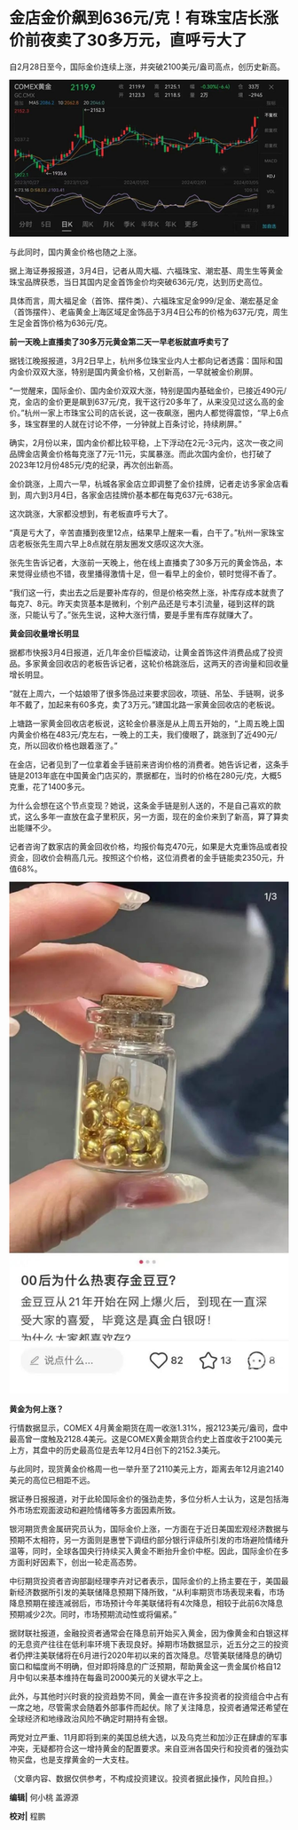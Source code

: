 # 金店金价飙到636元/克！有珠宝店长涨价前夜卖了30多万元，直呼亏大了

自2月28日至今，国际金价连续上涨，并突破2100美元/盎司高点，创历史新高。

![09059146ce0b856971911d650e959dc4.jpg](https://raw.githubusercontent.com/qqhsx/qqnews_image/main/2024/03/05/金店金价飙到636元_克！有珠宝店长涨价前夜卖了30多万元，直呼亏大了/09059146ce0b856971911d650e959dc4.jpg)

与此同时，国内黄金价格也随之上涨。

据上海证券报报道，3月4日，记者从周大福、六福珠宝、潮宏基、周生生等黄金珠宝品牌获悉，当日其国内足金首饰金价均突破636元/克，达到历史高位。

具体而言，周大福足金（首饰、摆件类）、六福珠宝足金999/足金、潮宏基足金（首饰摆件）、老庙黄金上海区域足金饰品于3月4日公布的价格为637元/克，周生生足金首饰价格为636元/克。

**前一天晚上直播卖了30多万元黄金第二天一早老板就直呼卖亏了**

据钱江晚报报道，3月2日早上，杭州多位珠宝业内人士都向记者透露：国际和国内金价双双大涨，特别是国内黄金价格，又创新高，一早就被金价刷屏。

“一觉醒来，国际金价、国内金价双双大涨，特别是国内基础金价，已接近490元/克，金店的金价更是飙到637元/克，我干这行20多年了，从来没见过这么高的金价。”杭州一家上市珠宝公司的店长说，这一夜飙涨，圈内人都觉得震惊，“早上6点多，珠宝群里的人就在讨论不停，一分钟就上百条讨论，持续刷屏。”

确实，2月份以来，国内金价都比较平稳，上下浮动在2元-3元内，这次一夜之间品牌金店黄金价格每克涨了7元-11元，实属暴涨。而此次国内金价，也打破了2023年12月份485元/克的纪录，再次创出新高。

金价跳涨，上周六一早，杭城各家金店立即调整了金价挂牌，记者走访多家金店看到，周六到3月4日，各家金店挂牌价基本都在每克637元-638元。

这次跳涨，大家都没想到，有老板直呼亏大了。

“真是亏大了，辛苦直播到夜里12点，结果早上醒来一看，白干了。”杭州一家珠宝店老板张先生周六早上8点就在朋友圈发文感叹这次大涨。

张先生告诉记者，大涨前一天晚上，他在线上直播卖了30多万元的黄金饰品，本来觉得业绩也不错，夜里播得激情十足，但一看早上的金价，顿时觉得不香了。

“我们这一行，卖出去之后是要补库存的，但是价格突然上涨，补库存成本就贵了每克7、8元。昨天卖货基本是微利，个别产品还是亏本引流量，碰到这样的跳涨，只能认亏了。”张先生说，这种大涨行情，要是手里有库存就赚大了。

**黄金回收量增长明显**

据都市快报3月4日报道，近几年金价巨幅波动，让黄金首饰这件消费品成了投资品。多家黄金回收店的老板告诉记者，这轮价格跳涨后，这两天的咨询量和回收量增长明显。

“就在上周六，一个姑娘带了很多饰品过来要求回收，项链、吊坠、手链啊，说多年不戴了，加起来有60多克，卖了3万元。”建国北路一家黄金回收店的老板说。

上塘路一家黄金回收店老板说，这轮金价暴涨是从上周五开始的，“上周五晚上国内黄金价格在483元/克左右，一晚上的工夫，我们傻眼了，跳涨到了近490元/克，所以回收价格也跟着涨了。”

在金店，记者见到了一位拿着金手链前来咨询价格的消费者。她告诉记者，这条手链是2013年底在中国黄金门店买的，票据都在，当时的价格在280元/克，大概5克重，花了1400多元。

为什么会想在这个节点变现？她说，这条金手链是别人送的，不是自己喜欢的款式，这么多年一直放在盒子里积灰，另一方面，现在的金价来到了新高，算了算卖出能赚不少。

记者咨询了数家店的黄金回收价格，均报价每克470元，如果是大克重饰品或者投资金，回收价会稍高几元。按照这个价格，这位消费者的金手链能卖2350元，升值68%。

![a8178842a930abd91d3c0927c7b124ed.jpg](https://raw.githubusercontent.com/qqhsx/qqnews_image/main/2024/03/05/金店金价飙到636元_克！有珠宝店长涨价前夜卖了30多万元，直呼亏大了/a8178842a930abd91d3c0927c7b124ed.jpg)

**黄金为何上涨？**

行情数据显示，COMEX
4月黄金期货在周一收涨1.31%，报2123美元/盎司，盘中最高曾一度触及2128.4美元。这是COMEX黄金期货合约史上首度收于2100美元上方，其盘中的历史最高位是去年12月4日创下的2152.3美元。

与此同时，现货黄金价格周一也一举升至了2110美元上方，距离去年12月逾2140美元的高位已相距不远。

据证券日报报道，对于此轮国际金价的强劲走势，多位分析人士认为，这是包括海外市场宏观面波动和避险情绪等多方面因素所致。

银河期货贵金属研究员认为，国际金价上涨，一方面在于近日美国宏观经济数据与预期不太相符，另一方面则是惠誉下调纽约部分银行评级所引发的市场避险情绪升温等，同时，全球各国央行持续买入黄金不断抬升金价中枢。因此，国际金价在多方面利好因素下，创出一轮走高态势。

中衍期货投资者咨询部副经理李卉对记者表示，国际金价的上扬主要在于，美国最新经济数据所引发的美联储降息预期下降所致，“从利率期货市场表现来看，市场降息预期在接连减弱后，市场预计今年美联储将有4次降息，相较于此前6次降息预期减少2次。同时，市场预期流动性或将偏紧。”

据财联社报道，金融投资者通常会在降息前开始买入黄金，因为像黄金和白银这样的无息资产往往在低利率环境下表现良好。掉期市场数据显示，近五分之三的投资者仍押注美联储将在6月进行2020年初以来的首次降息。尽管美联储降息的确切窗口和幅度尚不明确，但对即将降息的广泛预期，帮助黄金这一贵金属价格自12月中旬以来基本维持在每盎司2000美元的关键水平之上。

此外，与其他时兴时衰的投资趋势不同，黄金一直在许多投资者的投资组合中占有一席之地，尽管需求会随着外部事件而起伏。除了关注降息，投资者通常还希望在全球经济和地缘政治风险不确定时期持有金银。

两党对立严重、11月即将到来的美国总统大选，以及乌克兰和加沙正在肆虐的军事冲突，无疑都符合这一增持黄金的配置要求。来自亚洲各国央行和投资者的强劲实物买盘，也是支撑黄金的一大支柱。

（文章内容、数据仅供参考，不构成投资建议。投资者据此操作，风险自担。）

**编辑|** 何小桃 盖源源

**校对|** 程鹏

